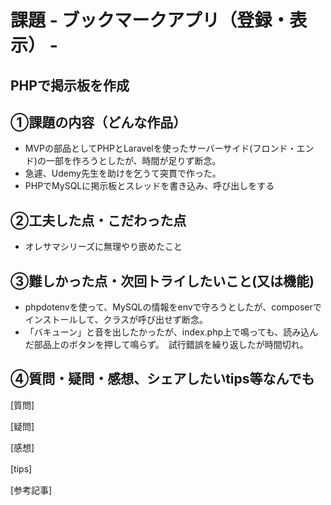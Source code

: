 # 課題 - ブックマークアプリ（登録・表示） -　
## PHPで掲示板を作成

## ①課題の内容（どんな作品）
- MVPの部品としてPHPとLaravelを使ったサーバーサイド(フロンド・エンド)の一部を作ろうとしたが、時間が足りず断念。
- 急遽、Udemy先生を助けを乞うて突貫で作った。
- PHPでMySQLに掲示板とスレッドを書き込み、呼び出しをする


## ②工夫した点・こだわった点
- オレサマシリーズに無理やり嵌めたこと

## ③難しかった点・次回トライしたいこと(又は機能)
- phpdotenvを使って、MySQLの情報をenvで守ろうとしたが、composerでインストールして、クラスが呼び出せず断念。
- 「バキューン」と音を出したかったが、index.php上で鳴っても、読み込んだ部品上のボタンを押して鳴らず。　試行錯誤を繰り返したが時間切れ。

## ④質問・疑問・感想、シェアしたいtips等なんでも
[質問]


[疑問]　


[感想]　
  

[tips]　
  

[参考記事]
